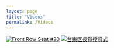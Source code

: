 ```yaml
---
layout: page
title: "Videos"
permalink: /Videos
---
```



[![Front Row Seat #20](https://img.youtube.com/vi/BPuq3Up4hzU/0.jpg)](https://www.youtube.com/watch?v=BPuq3Up4hzU)
[![台東区長賞授賞式](https://img.youtube.com/vi/ADUAF4ykF_8/0.jpg)](https://www.youtube.com/watch?v=ADUAF4ykF_8)
